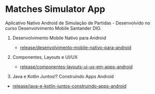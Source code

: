 # Matches Simulator App
Aplicativo Nativo Android de Simulação de Partidas - Desenvolvido no curso Desenvolvimento Mobile Santander DIO.

1. Desenvolvimento Mobile Nativo para Android
   - [release/desenvolvimento-mobile-nativo-para-android](https://github.com/vhpirolla/matches-simulator-app/tree/release/desenvolvimento-mobile-nativo-para-android)

2. Componentes, Layouts e UI/UX
   - [release/componentes-layouts-ui-ux-em-apps-android](https://github.com/vhpirolla/matches-simulator-app/tree/release/componentes-layouts-ui-ux-em-apps-android)

3. Java e Kotlin Juntos!? Construindo Apps Android
- [release/java-e-kotlin-juntos-construindo-apps-android](https://github.com/vhpirolla/matches-simulator-app/tree/release/java-e-kotlin-juntos-construindo-apps-android)
